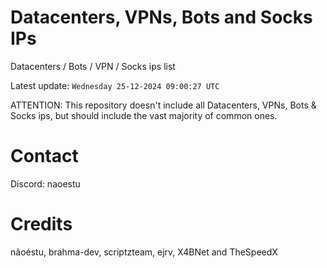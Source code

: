 # Datacenters, VPNs, Bots and Socks IPs
 
Datacenters / Bots / VPN / Socks ips list

Latest update: `Wednesday 25-12-2024 09:00:27 UTC` 

ATTENTION: This repository doesn't include all Datacenters, VPNs, Bots & Socks ips, 
but should include the vast majority of common ones.

# Contact
Discord: naoestu

# Credits
nãoéstu, brahma-dev, scriptzteam, ejrv, X4BNet and TheSpeedX

